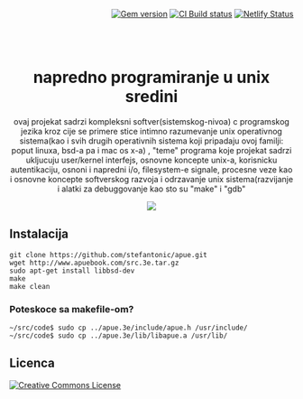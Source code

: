 
<p align="right">
    <a href="https://badge.fury.io/rb/just-the-docs"><img src="https://badge.fury.io/rb/just-the-docs.svg" alt="Gem version"></a> <a href="https://github.com/just-the-docs/just-the-docs/actions/workflows/ci.yml"><img src="https://github.com/just-the-docs/just-the-docs/actions/workflows/ci.yml/badge.svg" alt="CI Build status"></a> <a href="https://app.netlify.com/sites/just-the-docs/deploys"><img src="https://api.netlify.com/api/v1/badges/9dc0386d-c2a4-4077-ad83-f02c33a6c0ca/deploy-status" alt="Netlify Status"></a>
</p>
<br><br>
<p align="center">
    <h1 align="center">napredno programiranje u unix sredini</h1>
    <p align="center">ovaj projekat sadrzi kompleksni softver(sistemskog-nivoa) c programskog jezika kroz cije se primere stice intimno razumevanje unix operativnog sistema(kao i svih drugih operativnih sistema koji pripadaju ovoj familji: poput linuxa, bsd-a pa i mac os x-a) , "teme" programa koje projekat sadrzi ukljucuju user/kernel interfejs, osnovne koncepte unix-a, korisnicku autentikaciju, osnoni i napredni i/o, filesystem-e signale, procesne veze kao i osnovne koncepte softverskog razvoja i odrzavanje unix sistema(razvijanje i alatki za debuggovanje kao sto su "make" i "gdb"</p>
</p>

<p align="center">
  <img src="https://i.imgur.com/UgCEqZ6.png" />
</p>

## Instalacija
`git clone https://github.com/stefantonic/apue.git`<br>
`wget http://www.apuebook.com/src.3e.tar.gz`<br>
`sudo apt-get install libbsd-dev`<br>
`make`<br> 
`make clean`<br>

### Poteskoce sa makefile-om?
`~/src/code$ sudo cp ../apue.3e/include/apue.h /usr/include/`
`~/src/code$ sudo cp ../apue.3e/lib/libapue.a /usr/lib/`

## Licenca
[![Creative Commons License](https://i.creativecommons.org/l/by-nc-nd/4.0/88x31.png)](http://creativecommons.org/licenses/by-nc-nd/4.0/)

